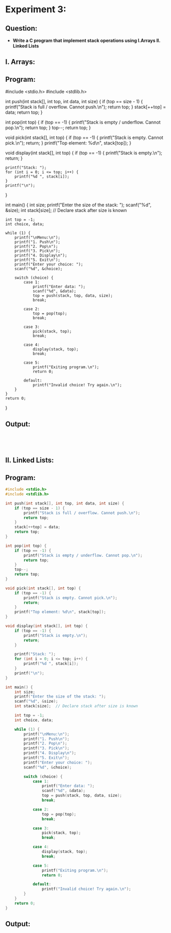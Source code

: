 # Experiment 3:

## Question:

- **Write a C program that implement stack operations using I.Arrays II. Linked Lists**

## I. Arrays:

## Program:

#include <stdio.h>
#include <stdlib.h>

int push(int stack[], int top, int data, int size) {
if (top == size - 1) {
printf("Stack is full / overflow. Cannot push.\n");
return top;
}
stack[++top] = data;
return top;
}

int pop(int top) {
if (top == -1) {
printf("Stack is empty / underflow. Cannot pop.\n");
return top;
}
top--;
return top;
}

void pick(int stack[], int top) {
if (top == -1) {
printf("Stack is empty. Cannot pick.\n");
return;
}
printf("Top element: %d\n", stack[top]);
}

void display(int stack[], int top) {
if (top == -1) {
printf("Stack is empty.\n");
return;
}

    printf("Stack: ");
    for (int i = 0; i <= top; i++) {
        printf("%d ", stack[i]);
    }
    printf("\n");

}

int main() {
int size;
printf("Enter the size of the stack: ");
scanf("%d", &size);
int stack[size]; // Declare stack after size is known

    int top = -1;
    int choice, data;

    while (1) {
        printf("\nMenu:\n");
        printf("1. Push\n");
        printf("2. Pop\n");
        printf("3. Pick\n");
        printf("4. Display\n");
        printf("5. Exit\n");
        printf("Enter your choice: ");
        scanf("%d", &choice);

        switch (choice) {
            case 1:
                printf("Enter data: ");
                scanf("%d", &data);
                top = push(stack, top, data, size);
                break;

            case 2:
                top = pop(top);
                break;

            case 3:
                pick(stack, top);
                break;

            case 4:
                display(stack, top);
                break;

            case 5:
                printf("Exiting program.\n");
                return 0;

            default:
                printf("Invalid choice! Try again.\n");
        }
    }
    return 0;

}

## Output:

```




```

## II. Linked Lists:

## Program:

```c
#include <stdio.h>
#include <stdlib.h>

int push(int stack[], int top, int data, int size) {
    if (top == size - 1) {
        printf("Stack is full / overflow. Cannot push.\n");
        return top;
    }
    stack[++top] = data;
    return top;
}

int pop(int top) {
    if (top == -1) {
        printf("Stack is empty / underflow. Cannot pop.\n");
        return top;
    }
    top--;
    return top;
}

void pick(int stack[], int top) {
    if (top == -1) {
        printf("Stack is empty. Cannot pick.\n");
        return;
    }
    printf("Top element: %d\n", stack[top]);
}

void display(int stack[], int top) {
    if (top == -1) {
        printf("Stack is empty.\n");
        return;
    }

    printf("Stack: ");
    for (int i = 0; i <= top; i++) {
        printf("%d ", stack[i]);
    }
    printf("\n");
}

int main() {
    int size;
    printf("Enter the size of the stack: ");
    scanf("%d", &size);
    int stack[size];  // Declare stack after size is known

    int top = -1;
    int choice, data;

    while (1) {
        printf("\nMenu:\n");
        printf("1. Push\n");
        printf("2. Pop\n");
        printf("3. Pick\n");
        printf("4. Display\n");
        printf("5. Exit\n");
        printf("Enter your choice: ");
        scanf("%d", &choice);

        switch (choice) {
            case 1:
                printf("Enter data: ");
                scanf("%d", &data);
                top = push(stack, top, data, size);
                break;

            case 2:
                top = pop(top);
                break;

            case 3:
                pick(stack, top);
                break;

            case 4:
                display(stack, top);
                break;

            case 5:
                printf("Exiting program.\n");
                return 0;

            default:
                printf("Invalid choice! Try again.\n");
        }
    }
    return 0;
}


```

## Output:

```




```
